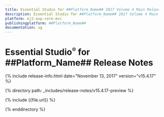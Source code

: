 ```yaml
---
title: Essential Studio for ##Platform_Name## 2017 Volume 4 Main Release Release Notes  
description: Essential Studio for ##Platform_Name## 2017 Volume 4 Main Release Release Notes  
platform: ej2-asp-core-mvc
publishingplatform: ##Platform_Name##
documentation: ug
---
```


# Essential Studio<sup style="font-size:70%">&reg;</sup> for  ##Platform_Name##  Release Notes  

{% include release-info.html date="November 13, 2017"  version="v15.4.17" %} 

{% directory path: _includes/release-notes/v15.4.17-preview %}

{% include {{file.url}} %}

{% enddirectory %}


